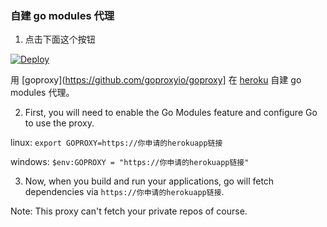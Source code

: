 ### 自建 go modules 代理




1. 点击下面这个按钮

[![Deploy](https://www.herokucdn.com/deploy/button.png)](https://heroku.com/deploy)


用 [goproxy](https://github.com/goproxyio/goproxy] 在 [heroku](https://heroku.com) 自建 go modules 代理。




2. First, you will need to enable the Go Modules feature and configure Go to use the proxy.

linux:
`export GOPROXY=https://你申请的herokuapp链接`

windows:
`$env:GOPROXY = "https://你申请的herokuapp链接"`


3. Now, when you build and run your applications, go will fetch dependencies via `https://你申请的herokuapp链接`.

Note: This proxy can't fetch your private repos of course.

